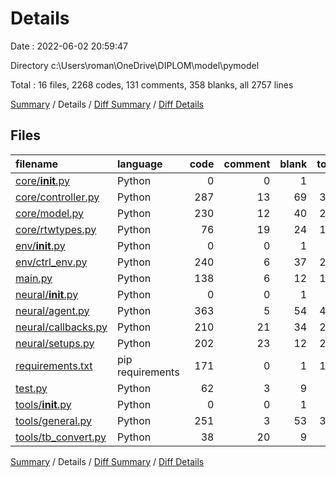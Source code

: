 # Details

Date : 2022-06-02 20:59:47

Directory c:\Users\roman\OneDrive\DIPLOM\model\pymodel

Total : 16 files,  2268 codes, 131 comments, 358 blanks, all 2757 lines

[Summary](results.md) / Details / [Diff Summary](diff.md) / [Diff Details](diff-details.md)

## Files
| filename | language | code | comment | blank | total |
| :--- | :--- | ---: | ---: | ---: | ---: |
| [core/__init__.py](/core/__init__.py) | Python | 0 | 0 | 1 | 1 |
| [core/controller.py](/core/controller.py) | Python | 287 | 13 | 69 | 369 |
| [core/model.py](/core/model.py) | Python | 230 | 12 | 40 | 282 |
| [core/rtwtypes.py](/core/rtwtypes.py) | Python | 76 | 19 | 24 | 119 |
| [env/__init__.py](/env/__init__.py) | Python | 0 | 0 | 1 | 1 |
| [env/ctrl_env.py](/env/ctrl_env.py) | Python | 240 | 6 | 37 | 283 |
| [main.py](/main.py) | Python | 138 | 6 | 12 | 156 |
| [neural/__init__.py](/neural/__init__.py) | Python | 0 | 0 | 1 | 1 |
| [neural/agent.py](/neural/agent.py) | Python | 363 | 5 | 54 | 422 |
| [neural/callbacks.py](/neural/callbacks.py) | Python | 210 | 21 | 34 | 265 |
| [neural/setups.py](/neural/setups.py) | Python | 202 | 23 | 12 | 237 |
| [requirements.txt](/requirements.txt) | pip requirements | 171 | 0 | 1 | 172 |
| [test.py](/test.py) | Python | 62 | 3 | 9 | 74 |
| [tools/__init__.py](/tools/__init__.py) | Python | 0 | 0 | 1 | 1 |
| [tools/general.py](/tools/general.py) | Python | 251 | 3 | 53 | 307 |
| [tools/tb_convert.py](/tools/tb_convert.py) | Python | 38 | 20 | 9 | 67 |

[Summary](results.md) / Details / [Diff Summary](diff.md) / [Diff Details](diff-details.md)